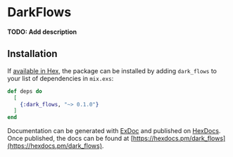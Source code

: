 # DarkFlows

**TODO: Add description**

## Installation

If [available in Hex](https://hex.pm/docs/publish), the package can be installed
by adding `dark_flows` to your list of dependencies in `mix.exs`:

```elixir
def deps do
  [
    {:dark_flows, "~> 0.1.0"}
  ]
end
```

Documentation can be generated with [ExDoc](https://github.com/elixir-lang/ex_doc)
and published on [HexDocs](https://hexdocs.pm). Once published, the docs can
be found at [https://hexdocs.pm/dark_flows](https://hexdocs.pm/dark_flows).

